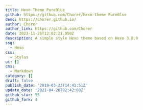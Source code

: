 ```yaml
---
title: Hexo Theme PureBlue
github: https://github.com/Chorer/hexo-theme-PureBlue
demo: https://chorer.github.io/
author: Chorer
author_link: https://github.com/Chorer
date: 2023-11-26T12:02:21.050Z
description: A simple style Hexo theme based on Hexo 3.8.0
ssg:
  - Hexo
css:
  - Stylus
ui: []
cms:
  - Markdown
category: []
draft: false
publish_date: '2019-03-23T14:41:51Z'
update_date: '2021-04-26T02:42:08Z'
github_star: 55
github_fork: 4
---
```

